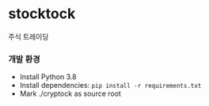 # stocktock
주식 트레이딩

### 개발 환경
- Install Python 3.8
- Install dependencies: `pip install -r requirements.txt`
- Mark ./cryptock as source root
